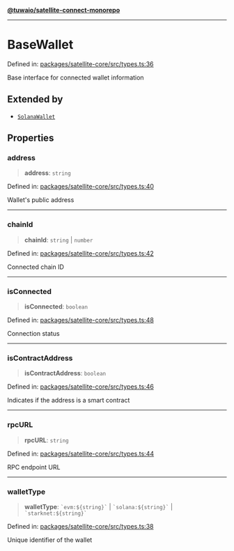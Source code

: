 [**@tuwaio/satellite-connect-monorepo**](../../../README.md)

***

# BaseWallet

Defined in: [packages/satellite-core/src/types.ts:36](https://github.com/TuwaIO/satellite-connect/blob/8360ff0360276ab1441103db09b4fae110570e1d/packages/satellite-core/src/types.ts#L36)

Base interface for connected wallet information

## Extended by

- [`SolanaWallet`](SolanaWallet.md)

## Properties

### address

> **address**: `string`

Defined in: [packages/satellite-core/src/types.ts:40](https://github.com/TuwaIO/satellite-connect/blob/8360ff0360276ab1441103db09b4fae110570e1d/packages/satellite-core/src/types.ts#L40)

Wallet's public address

***

### chainId

> **chainId**: `string` \| `number`

Defined in: [packages/satellite-core/src/types.ts:42](https://github.com/TuwaIO/satellite-connect/blob/8360ff0360276ab1441103db09b4fae110570e1d/packages/satellite-core/src/types.ts#L42)

Connected chain ID

***

### isConnected

> **isConnected**: `boolean`

Defined in: [packages/satellite-core/src/types.ts:48](https://github.com/TuwaIO/satellite-connect/blob/8360ff0360276ab1441103db09b4fae110570e1d/packages/satellite-core/src/types.ts#L48)

Connection status

***

### isContractAddress

> **isContractAddress**: `boolean`

Defined in: [packages/satellite-core/src/types.ts:46](https://github.com/TuwaIO/satellite-connect/blob/8360ff0360276ab1441103db09b4fae110570e1d/packages/satellite-core/src/types.ts#L46)

Indicates if the address is a smart contract

***

### rpcURL

> **rpcURL**: `string`

Defined in: [packages/satellite-core/src/types.ts:44](https://github.com/TuwaIO/satellite-connect/blob/8360ff0360276ab1441103db09b4fae110570e1d/packages/satellite-core/src/types.ts#L44)

RPC endpoint URL

***

### walletType

> **walletType**: `` `evm:${string}` `` \| `` `solana:${string}` `` \| `` `starknet:${string}` ``

Defined in: [packages/satellite-core/src/types.ts:38](https://github.com/TuwaIO/satellite-connect/blob/8360ff0360276ab1441103db09b4fae110570e1d/packages/satellite-core/src/types.ts#L38)

Unique identifier of the wallet
